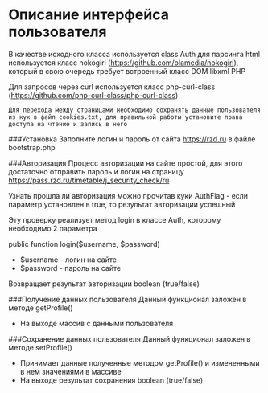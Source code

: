 # Описание интерфейса пользователя

В качестве исходного класса используется class Auth
для парсинга html используется класс nokogiri (https://github.com/olamedia/nokogiri), который в свою очередь требует встроенный класс DOM libxml PHP

Для запросов через curl используется класс php-curl-class (https://github.com/php-curl-class/php-curl-class)

```Для перехода между страницами необходимо сохранять данные пользователя из кук в файл cookies.txt, для правильной работы установите права доступа на чтение и запись в него```

###Установка
Заполните логин и пароль от сайта https://rzd.ru в файле bootstrap.php

###Авторизация
Процесс авторизации на сайте простой, для этого достаточно отправить пароль и логин на страницу https://pass.rzd.ru/timetable/j_security_check/ru

Узнать прошла ли авторизация можно прочитав куки AuthFlag - если параметр установлен в true, то результат авторизации успешный

Эту проверку реализует метод login в классе Auth, которому необходимо 2 параметра

public function login($username, $password)

* $username - логин на сайте
* $password - пароль на сайте

Возвращает результат авторизации boolean (true/false)

###Получение данных пользователя
Данный функционал заложен в методе getProfile()

* На выходе массив с данными пользователя

###Сохранение данных пользователя
Данный функционал заложен в методе setProfile()

* Принимает данные полученные методом getProfile() и измененными в нем значениями в массиве
* На выходе результат сохранения boolean  (true/false)
